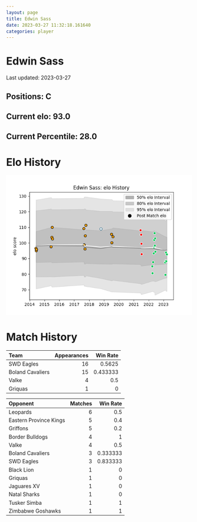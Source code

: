 ```yaml
---  
layout: page  
title: Edwin Sass  
date: 2023-03-27 11:32:18.161640  
categories: player  
---
```

# Edwin Sass


Last updated: 2023-03-27
## Positions: C

## Current elo: 93.0

## Current Percentile: 28.0

# Elo History


![elo history](history_EdwinSass.png)
# Match History


| Team             |   Appearances |   Win Rate |
|:-----------------|--------------:|-----------:|
| SWD Eagles       |            16 |   0.5625   |
| Boland Cavaliers |            15 |   0.433333 |
| Valke            |             4 |   0.5      |
| Griquas          |             1 |   0        |

| Opponent               |   Matches |   Win Rate |
|:-----------------------|----------:|-----------:|
| Leopards               |         6 |   0.5      |
| Eastern Province Kings |         5 |   0.4      |
| Griffons               |         5 |   0.2      |
| Border Bulldogs        |         4 |   1        |
| Valke                  |         4 |   0.5      |
| Boland Cavaliers       |         3 |   0.333333 |
| SWD Eagles             |         3 |   0.833333 |
| Black Lion             |         1 |   0        |
| Griquas                |         1 |   0        |
| Jaguares XV            |         1 |   0        |
| Natal Sharks           |         1 |   0        |
| Tusker Simba           |         1 |   1        |
| Zimbabwe Goshawks      |         1 |   1        |
